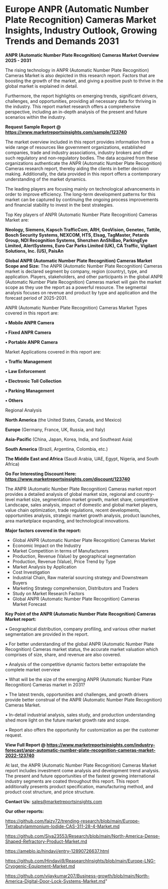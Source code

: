 # Europe ANPR (Automatic Number Plate Recognition) Cameras Market Insights, Industry Outlook, Growing Trends and Demands 2031

<Strong> ANPR (Automatic Number Plate Recognition) Cameras Market Overview 2025 - 2031</strong>

The rising technology in ANPR (Automatic Number Plate Recognition) Cameras Market is also depicted in this research report. Factors that are boosting the growth of the market, and giving a positive push to thrive in the global market is explained in detail.

Furthermore, the report highlights on emerging trends, significant drivers, challenges, and opportunities, providing all necessary data for thriving in the industry. This report market research offers a comprehensive perspective, including an in-depth analysis of the present and future scenarios within the industry.

<strong>Request Sample Report @ <a href=https://www.marketreportsinsights.com/sample/123740>https://www.marketreportsinsights.com/sample/123740</a></strong>

The market overview included in this report provides information from a wide range of resources like government organizations, established companies, trade and industry associations, industry brokers and other such regulatory and non-regulatory bodies. The data acquired from these organizations authenticate the ANPR (Automatic Number Plate Recognition) Cameras research report, thereby aiding the clients in better decision making. Additionally, the data provided in this report offers a contemporary understanding of the market dynamics.

The leading players are focusing mainly on technological advancements in order to improve efficiency. The long-term development patterns for this market can be captured by continuing the ongoing process improvements and financial stability to invest in the best strategies.

Top Key players of ANPR (Automatic Number Plate Recognition) Cameras Market are:

<strong>Neology, Siemens, Kapsch TrafficCom, ARH, GeoVision, Genetec, Tattile, Bosch Security Systems, NEXCOM, HTS, Elsag, TagMaster, Petards Group, NDI Recognition Systems, Shenzhen AnShiBao, ParkingEye Limited, AlertSystems, Euro Car Parks Limited (UK), CA Traffic, Vigilant Solutions, Inc. (US), PaisAn</strong>

<strong><b>Global ANPR (Automatic Number Plate Recognition) Cameras Market Scope and Size:</b></strong>
The ANPR (Automatic Number Plate Recognition) Cameras market is declared segment by company, region (country), type, and application. Players, stakeholders, and other participants in the global ANPR (Automatic Number Plate Recognition) Cameras market will gain the market scope as they use the report as a powerful resource. The segmental analysis focuses on revenue and product by type and application and the forecast period of 2025-2031.

ANPR (Automatic Number Plate Recognition) Cameras Market Types covered in this report are:

<strong>• Mobile ANPR Camera

• Fixed ANPR Camera

• Portable ANPR Camera</strong>

Market Applications covered in this report are:

<strong>• Traffic Management

• Law Enforcement

• Electronic Toll Collection

• Parking Management

• Others</strong> 

Regional Analysis

<strong>North America</strong> (the United States, Canada, and Mexico)

<strong>Europe</strong> (Germany, France, UK, Russia, and Italy)

<strong>Asia-Pacific</strong> (China, Japan, Korea, India, and Southeast Asia)

<strong>South America</strong> (Brazil, Argentina, Colombia, etc.)

<strong>The Middle East and Africa</strong> (Saudi Arabia, UAE, Egypt, Nigeria, and South Africa)

<strong>Go For Interesting Discount Here: <a href=https://www.marketreportsinsights.com/discount/123740>https://www.marketreportsinsights.com/discount/123740</a></strong>

The ANPR (Automatic Number Plate Recognition) Cameras market report provides a detailed analysis of global market size, regional and country-level market size, segmentation market growth, market share, competitive Landscape, sales analysis, impact of domestic and global market players, value chain optimization, trade regulations, recent developments, opportunities analysis, strategic market growth analysis, product launches, area marketplace expanding, and technological innovations.

<strong><b>Major factors covered in the report:</b></strong>
<ul>
  <li>Global ANPR (Automatic Number Plate Recognition) Cameras Market </li>
  <li>Economic Impact on the Industry</li>
  <li>Market Competition in terms of Manufacturers</li>
  <li>Production, Revenue (Value) by geographical segmentation</li>
  <li>Production, Revenue (Value), Price Trend by Type</li>
  <li>Market Analysis by Application</li>
  <li>Cost Investigation</li>
  <li>Industrial Chain, Raw material sourcing strategy and Downstream Buyers</li>
  <li>Marketing Strategy comprehension, Distributors and Traders</li>
  <li>Study on Market Research Factors</li>
  <li>Global ANPR (Automatic Number Plate Recognition) Cameras Market Forecast</li>
</ul>

<strong><b>Key Point of the ANPR (Automatic Number Plate Recognition) Cameras Market report:</b></strong>

• Geographical distribution, company profiling, and various other market segmentation are provided in the report.

• For better understanding of the global ANPR (Automatic Number Plate Recognition) Cameras market status, the accurate market valuation which comprises of size, share, and revenue are also covered.

• Analysis of the competitive dynamic factors better extrapolate the complete market overview

• What will be the size of the emerging ANPR (Automatic Number Plate Recognition) Cameras market in 2031?

• The latest trends, opportunities and challenges, and growth drivers provide better construal of the ANPR (Automatic Number Plate Recognition) Cameras Market.

• In-detail industrial analysis, sales study, and production understanding shed more light on the future market growth rate and scope.

• Report also offers the opportunity for customization as per the customer request.

<strong><b>View Full Report @ <a href=https://www.marketreportsinsights.com/industry-forecast/anpr-automatic-number-plate-recognition-cameras-market-2022-123740>https://www.marketreportsinsights.com/industry-forecast/anpr-automatic-number-plate-recognition-cameras-market-2022-123740</a></b></strong>


At last, the ANPR (Automatic Number Plate Recognition) Cameras Market report includes investment come analysis and development trend analysis. The present and future opportunities of the fastest growing international industry segments are coated throughout this report. This report additionally presents product specification, manufacturing method, and product cost structure, and price structure.

<strong>Contact Us:</strong>
sales@marketreportsinsights.com

<strong>Our other reports:</strong>

<a href=https://github.com/faizy72/trending-research/blob/main/Europe-Tetrabutylammonium-Iodide-CAS-311-28-4-Market.md>https://github.com/faizy72/trending-research/blob/main/Europe-Tetrabutylammonium-Iodide-CAS-311-28-4-Market.md</a>

<a href=https://github.com/Siya23553/Research/blob/main/North-America-Dense-Shaped-Refractory-Product-Market.md>https://github.com/Siya23553/Research/blob/main/North-America-Dense-Shaped-Refractory-Product-Market.md</a>

<a href=https://ameblo.jp/hindavi/entry-12890726637.html>https://ameblo.jp/hindavi/entry-12890726637.html</a>

<a href=https://github.com/Hindavii9/ReasearchInsights/blob/main/Europe-LNG-Cryogenic-Equipment-Market.md>https://github.com/Hindavii9/ReasearchInsights/blob/main/Europe-LNG-Cryogenic-Equipment-Market.md</a>

<a href=https://github.com/vijaykumar207/Business-growth/blob/main/North-America-Digital-Door-Lock-Systems-Market.md>https://github.com/vijaykumar207/Business-growth/blob/main/North-America-Digital-Door-Lock-Systems-Market.md</a>"
